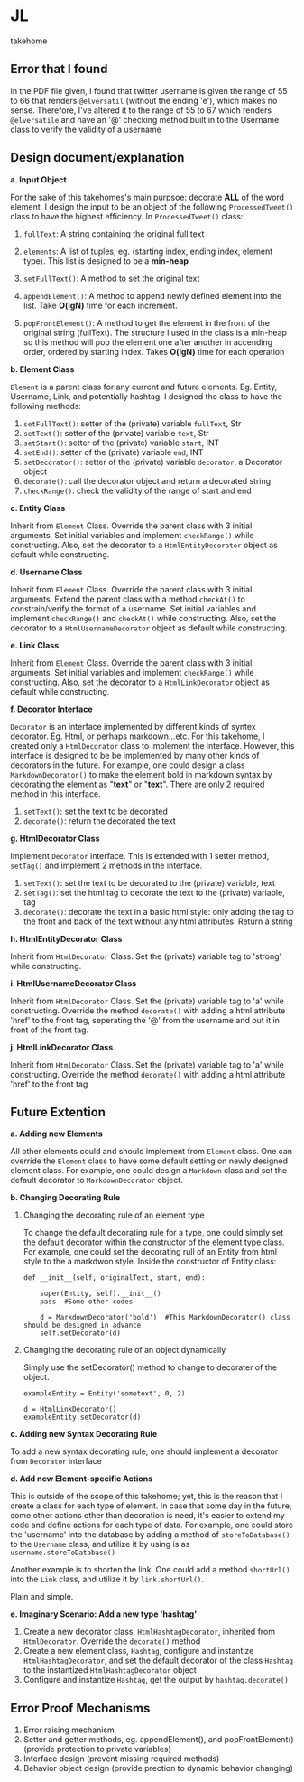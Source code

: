 # JL
takehome


## Error that I found

In the PDF file given, I found that twitter username is given the range of 55 to 66 that renders `@elversatil` (without the ending 'e'), which makes no sense. Therefore, I've altered it to the range of 55 to 67 which renders `@elversatile` and have an '@' checking method built in to the Username class to verify the validity of a username

## Design document/explanation
**a. Input Object**

For the sake of this takehomes's main purpsoe: decorate **ALL** of the word element, I design the input to be an object of the following `ProcessedTweet()` class to have the highest efficiency. In `ProcessedTweet()` class:

1. `fullText`: A string containing the original full text
2. `elements`: A list of tuples, eg. (starting index, ending index, element type). This list is designed to be a **min-heap**

3. `setFullText()`: A method to set the original text
4. `appendElement()`: A method to append newly defined element into the list. Take **O(lgN)** time for each increment. 
5. `popFrontElement()`: A method to get the element in the front of the original string (fullText).  The structure I used in the class is a min-heap so this method will pop the element one after another in accending order, ordered by starting index. Takes **O(lgN)** time for each operation


**b. Element Class**

`Element` is a parent class for any current and future elements. Eg. Entity, Username, Link, and potentially hashtag. I designed the class to have the following methods:

1. `setFullText()`: setter of the (private) variable `fullText`, Str
2. `setText()`: setter of the (private) variable `text`, Str
3. `setStart()`: setter of the (private) variable `start`, INT
4. `setEnd()`: setter of the (private) variable `end`, INT
5. `setDecorator()`: setter of the (private) variable `decorator`, a Decorator object
6. `decorate()`: call the decorator object and return a decorated string
7. `checkRange()`: check the validity of the range of start and end


**c. Entity Class**

Inherit from `Element` Class. Override the parent class with 3 initial arguments. Set initial variables and implement `checkRange()` while constructing. Also, set the decorator to a `HtmlEntityDecorator` object as default while constructing.


**d. Username Class**

Inherit from `Element` Class. Override the parent class with 3 initial arguments. Extend the parent class with a method `checkAt()` to constrain/verify the format of a username. Set initial variables and implement `checkRange()` and `checkAt()` while constructing. Also, set the decorator to a `HtmlUsernameDecorator` object as default while constructing.


**e. Link Class**
	
Inherit from `Element` Class. Override the parent class with 3 initial arguments. Set initial variables and implement `checkRange()` while constructing. Also, set the decorator to a `HtmlLinkDecorator` object as default while constructing.


**f. Decorator Interface**

`Decorator` is an interface implemented by different kinds of syntex decorator. Eg. Html, or perhaps markdown...etc. For this takehome, I created only a `HtmlDecorator` class to implement the interface. However, this interface is designed to be be implemented by many other kinds of decorators in the future. For example, one could design a class `MarkdownDecorator()` to make the element bold in markdown syntax by decorating the element as "**text**" or "__text__". There are only 2 required method in this interface.

1. `setText()`: set the text to be decorated
2. `decorate()`: return the decorated the text

**g. HtmlDecorator Class**

Implement `Decorator` interface. This is extended with 1 setter method, `setTag()` and implement 2 methods in the interface.

1. `setText()`: set the text to be decorated to the (private) variable, text
2. `setTag()`: set the html tag to decorate the text to the (private) variable, tag
3. `decorate()`: decorate the text in a basic html style: only adding the tag to the front and back of the text without any html attributes. Return a string


**h. HtmlEntityDecorator Class**

Inherit from `HtmlDecorator` Class. Set the (private) variable tag to 'strong' while constructing.

**i. HtmlUsernameDecorator Class**

Inherit from `HtmlDecorator` Class. Set the (private) variable tag to 'a' while constructing. Override the method `decorate()` with adding a html attribute 'href' to the front tag, seperating the '@' from the username and put it in front of the front tag.

**j. HtmlLinkDecorator Class**

Inherit from `HtmlDecorator` Class. Set the (private) variable tag to 'a' while constructing. Override the method `decorate()` with adding a html attribute 'href' to the front tag


## Future Extention 

**a. Adding new Elements**

All other elements could and should implement from `Element` class. One can override the `Element` class to have some default setting on newly designed element class. For example, one could design a `Markdown` class and set the default decorator to `MarkdownDecorator` object.


**b. Changing Decorating Rule**

1. Changing the decorating rule of an element type 

	To change the default decorating rule for a type, one could simply set the default decorator within the constructor of the element type class. For example, one could set the decorating rull of an Entity from html style to the a markdwon style. Inside the constructor of Entity class:

	```
	def __init__(self, originalText, start, end):
		
		super(Entity, self).__init__()
		pass  #Some other codes

		d = MarkdownDecorator('bold')  #This MarkdownDecorator() class should be designed in advance
		self.setDecorator(d)
	```
	

2. Changing the decorating rule of an object dynamically 

	Simply use the setDecorator() method to change to decorater of the object.

	```
	exampleEntity = Entity('sometext', 0, 2)

	d = HtmlLinkDecorator()
	exampleEntity.setDecorator(d)
	```

**c. Adding new Syntax Decorating Rule**

To add a new syntax decorating rule, one should implement a decorator from `Decorator` interface


**d. Add new Element-specific Actions**

This is outside of the scope of this takehome; yet, this is the reason that I create a class for each type of element. In case that some day in the future, some other actions other than decoration is need, it's easier to extend my code and define actions for each type of data. For example, one could store the 'username' into the database by adding a method of `storeToDatabase()` to the `Username` class, and utilize it by using is as `username.storeToDatabase()` 

Another example is to shorten the link. One could add a method `shortUrl()` into the `Link` class, and utilize it by `link.shortUrl()`.

Plain and simple.

**e. Imaginary Scenario: Add a new type 'hashtag'**

1. Create a new decorator class, `HtmlHashtagDecorator`, inherited from `HtmlDecorator`. Override the `decorate()` method
2. Create a new element class, `Hashtag`, configure and instantize `HtmlHashtagDecorator`, and set the default decorator of the class `Hashtag` to the instantized `HtmlHashtagDecorator` object
3. Configure and instantize `Hashtag`, get the output by `hashtag.decorate()`


## Error Proof Mechanisms

1. Error raising mechanism
2. Setter and getter methods, eg. appendElement(), and popFrontElement() (provide protection to private variables)
3. Interface design (prevent missing required methods)
4. Behavior object design (provide prection to dynamic behavior changing)




